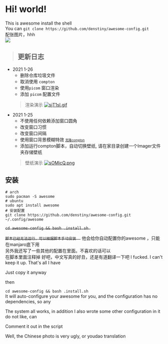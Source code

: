 # Hi! world!
This is awesome install the shell       
You can `git clone https://github.com/denstiny/awesome-config.git`      
配张图片，hhh       
![](https://i.bmp.ovh/imgs/2020/05/fce9611a63c196ee.png)

> ## 更新日志  <br>  
* 2021 1-26
	* 删除仓库垃圾文件
	* 取消使用 `compton` 
	* 使用`picom` 窗口渲染
	* 添加 `picom` 配置文件
	> 渲染演示
	[![sjT1sI.gif](https://s3.ax1x.com/2021/01/26/sjT1sI.gif)](https://s3.ax1x.com/2021/01/26/sjT1sI.gif)
* 2021 1-25  
	* 不使用任何依赖添加窗口圆角
	* 改变窗口习惯
	* 改变窗口间隔
	* 使用窗口背景模糊特效 <u><font size=1>克隆[compton](https://github.com/denstiny/compton)</font></u>
	* 添加运行compton脚本，自动切换壁纸, 请在家目录创建一个Imager文件夹存储壁纸
	> 壁纸演示
	[![sOMicQ.png](https://s3.ax1x.com/2021/01/25/sOMicQ.png)](https://s3.ax1x.com/2021/01/25/sOMicQ.png)

## 安装
```shell
# arch 
sudo pacman -S awesome
# ubuntu
sudo apt install awesome
# 安装配置
git clone https://github.com/denstiny/awesome-config.git ~/.config/awesome
```
~~` cd awesome-config && bash .install.sh  `~~  

~~`
脚本已经无法运行，可以根据脚本手动安装  
`~~ 
他会给你自动配置你的awesome ，只能在manjaro底下用           
另外我还写了一些其他的配置在里面。不喜欢的话可以  
在脚本里面注释掉
好吧，中文写真的好丑，还是有道翻译一下吧
I fucked. I can't keep it up. That's all I have

Just copy it anyway

then


`cd awesome-config && bash .install.sh `  
It will auto-configure your awesome for you, and the configuration has no dependencies, so any

The system all works, in addition I also wrote some other configuration in it do not like, can

Comment it out in the script

Well, the Chinese photo is very ugly, or youdao translation 

